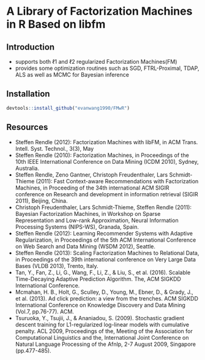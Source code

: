 A Library of Factorization Machines in R Based on libfm
============================================================

Introduction
------------

* supports both ℓ1 and ℓ2 regularized Factorization Machines(FM)
* provides some optimization routines such as SGD, FTRL-Proximal, TDAP, ALS as well as MCMC for Bayesian inference

Installation
------------
```r
devtools::install_github("evanwang1990/FMwR")
```

Resources
---------

* Steffen Rendle (2012): Factorization Machines with libFM, in ACM Trans. Intell. Syst. Technol., 3(3), May
* Steffen Rendle (2010): Factorization Machines, in Proceedings of the 10th IEEE International Conference on Data Mining (ICDM 2010), Sydney, Australia.
* Steffen Rendle, Zeno Gantner, Christoph Freudenthaler, Lars Schmidt-Thieme (2011): Fast Context-aware Recommendations with Factorization Machines, in Proceeding of the 34th international ACM SIGIR conference on Research and development in information retrieval (SIGIR 2011), Beijing, China.
* Christoph Freudenthaler, Lars Schmidt-Thieme, Steffen Rendle (2011): Bayesian Factorization Machines, in Workshop on Sparse Representation and Low-rank Approximation, Neural Information Processing Systems (NIPS-WS), Granada, Spain.
* Steffen Rendle (2012): Learning Recommender Systems with Adaptive Regularization, in Proceedings of the 5th ACM International Conference on Web Search and Data Mining (WSDM 2012), Seattle.
* Steffen Rendle (2013): Scaling Factorization Machines to Relational Data, in Proceedings of the 39th international conference on Very Large Data Bases (VLDB 2013), Trento, Italy.
* Tan, Y., Fan, Z., Li, G., Wang, F., Li, Z., & Liu, S., et al. (2016). Scalable Time-Decaying Adaptive Prediction Algorithm. The, ACM SIGKDD International Conference.
* Mcmahan, H. B., Holt, G., Sculley, D., Young, M., Ebner, D., & Grady, J., et al. (2013). Ad click prediction: a view from the trenches. ACM SIGKDD International Conference on Knowledge Discovery and Data Mining (Vol.7, pp.76-77). ACM.
* Tsuruoka, Y., Tsujii, J., & Ananiadou, S. (2009). Stochastic gradient descent training for L1-regularized log-linear models with cumulative penalty. ACL 2009, Proceedings of the, Meeting of the Association for Computational Linguistics and the, International Joint Conference on Natural Language Processing of the Afnlp, 2-7 August 2009, Singapore (pp.477-485).


